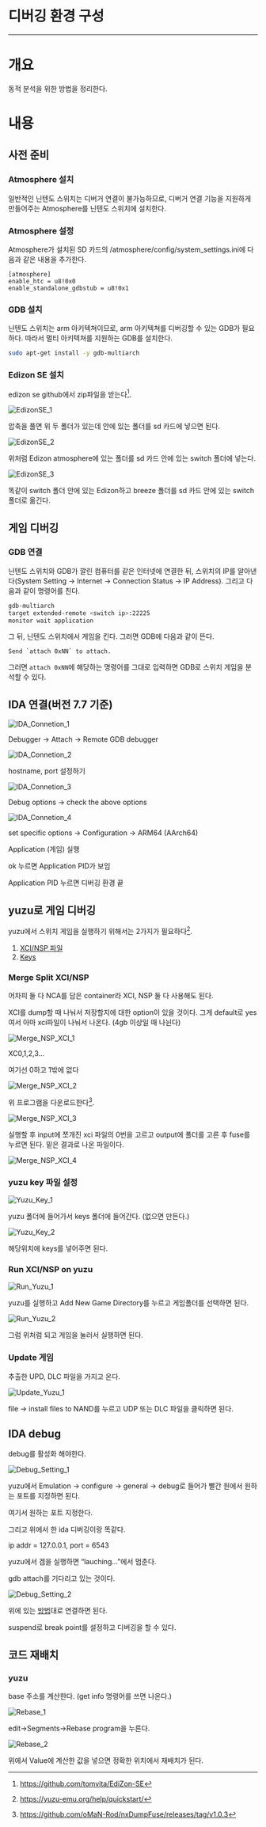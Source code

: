 # 디버깅 환경 구성

---

# 개요

동적 분석을 위한 방법을 정리한다.

# 내용

## 사전 준비

### Atmosphere 설치

일반적인 닌텐도 스위치는 디버거 연결이 불가능하므로, 디버거 연결 기능을 지원하게 만들어주는 Atmosphere를 닌텐도 스위치에 설치한다.

### Atmosphere 설정

Atmosphere가 설치된 SD 카드의 /atmosphere/config/system_settings.ini에 다음과 같은 내용을 추가한다.

```
[atmosphere]
enable_htc = u8!0x0
enable_standalone_gdbstub = u8!0x1
```

### GDB 설치

닌텐도 스위치는 arm 아키텍쳐이므로, arm 아키텍쳐를 디버깅할 수 있는 GDB가 필요하다. 따라서 멀티 아키텍쳐를 지원하는 GDB를 설치한다.

```bash
sudo apt-get install -y gdb-multiarch
```

### Edizon SE 설치

edizon se github에서 zip파일을 받는다[^1].

![EdizonSE_1](img/EdizonSE_1.png)

압축을 풀면 위 두 폴더가 있는데 안에 있는 폴더를 sd 카드에 넣으면 된다.

![EdizonSE_2](img/EdizonSE_2.png)

위처럼 Edizon atmosphere에 있는 폴더를 sd 카드 안에 있는 switch 폴더에 넣는다.

![EdizonSE_3](img/EdizonSE_3.png)

똑같이 switch 폴더 안에 있는 Edizon하고 breeze 폴더를 sd 카드 안에 있는 switch 폴더로 옮긴다.

## 게임 디버깅

### GDB 연결

닌텐도 스위치와 GDB가 깔린 컴퓨터를 같은 인터넷에 연결한 뒤, 스위치의 IP를 알아낸다(System Setting -> Internet -> Connection Status -> IP Address). 그리고 다음과 같이 명령어를 친다.

```bash
gdb-multiarch
target extended-remote <switch ip>:22225
monitor wait application
```

그 뒤, 닌텐도 스위치에서 게임을 킨다. 그러면 GDB에 다음과 같이 뜬다.

```
Send `attach 0xNN` to attach.
```

그러면 `attach 0xNN`에 해당하는 명령어를 그대로 입력하면 GDB로 스위치 게임을 분석할 수 있다.

## IDA 연결(버전 7.7 기준)

![IDA_Connetion_1](img/IDA_Connetion_1.png)

Debugger -> Attach -> Remote GDB debugger

![IDA_Connetion_2](img/IDA_Connetion_2.png)

hostname, port 설정하기

![IDA_Connetion_3](img/IDA_Connetion_3.png)

Debug options -> check the above options

![IDA_Connetion_4](img/IDA_Connetion_4.png)

set specific options -> Configuration -> ARM64 (AArch64)

Application (게임) 실행

ok 누르면 Application PID가 보임

Application PID 누르면 디버깅 환경 끝

## yuzu로 게임 디버깅

yuzu에서 스위치 게임을 실행하기 위해서는 2가지가 필요하다[^2].

1. [XCI/NSP 파일](#merge-split-xcinsp)
2. [Keys](#yuzu-key-파일-설정)

### Merge Split XCI/NSP

어차피 둘 다 NCA를 담은 container라 XCI, NSP 둘 다 사용해도 된다. 

XCI를 dump할 때 나눠서 저장할지에 대한 option이 있을 것이다. 그게 default로 yes여서 아마 xci파일이 나눠서 나온다. (4gb 이상일 때 나뉜다)

![Merge_NSP_XCI_1](img/Merge_NSP_XCI_1.png)

XC0,1,2,3…

여기선 0하고 1밖에 없다

![Merge_NSP_XCI_2](img/Merge_NSP_XCI_2.png)

위 프로그램을 다운로드한다[^3].

![Merge_NSP_XCI_3](img/Merge_NSP_XCI_3.png)

실행할 후 input에 쪼개진 xci 파일의 0번을 고르고 output에 폴더를 고른 후 fuse를 누르면 된다. 밑은 결과로 나온 파일이다.

![Merge_NSP_XCI_4](img/Merge_NSP_XCI_4.png)

### yuzu key 파일 설정

![Yuzu_Key_1](img/Yuzu_Key_1.png)

yuzu 폴더에 들어가서 keys 폴더에 들어간다. (없으면 만든다.)

![Yuzu_Key_2](img/Yuzu_Key_2.png)

해당위치에 keys를 넣어주면 된다.

### Run XCI/NSP on yuzu

![Run_Yuzu_1](img/Run_Yuzu_1.png)

yuzu를 실행하고 Add New Game Directory를 누르고 게임폴더를 선택하면 된다.

![Run_Yuzu_2](img/Run_Yuzu_2.png)

그럼 위처럼 되고 게임을 눌러서 실행하면 된다.

### Update 게임

추출한 UPD, DLC 파일을 가지고 온다.

![Update_Yuzu_1](img/Update_Yuzu_1.png)

file -> install files to NAND를 누르고 UDP 또는 DLC 파일을 클릭하면 된다.

## IDA debug

debug를 활성화 해야한다.

![Debug_Setting_1](img/Debug_Setting_1.png)

yuzu에서 Emulation → configure → general → debug로 들어가 빨간 원에서 원하는 포트를 지정하면 된다. 

여기서 원하는 포트 지정한다.

그리고 위에서 한 ida 디버깅이랑 똑같다.

ip addr = 127.0.0.1, port = 6543

yuzu에서 겜을 실행하면 “lauching…”에서 멈춘다.

gdb attach를 기다리고 있는 것이다.

![Debug_Setting_2](img/Debug_Setting_2.png)

위에 있는 [방법](#ida-연결버전-77-기준)대로 연결하면 된다. 

suspend로 break point를 설정하고 디버깅을 할 수 있다.

## 코드 재배치

### yuzu

base 주소를 계산한다. (get info 명령어를 쓰면 나온다.)

![Rebase_1](img/Rebase_1.png)

edit→Segments→Rebase program을 누른다. 

![Rebase_2](img/Rebase_2.png)

위에서 Value에 계산한 값을 넣으면 정확한 위치에서 재배치가 된다.

[^1]: https://github.com/tomvita/EdiZon-SE
[^2]: https://yuzu-emu.org/help/quickstart/
[^3]: https://github.com/oMaN-Rod/nxDumpFuse/releases/tag/v1.0.3
